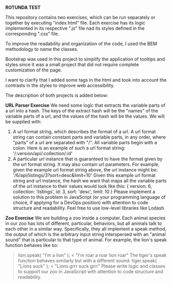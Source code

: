 **ROTUNDA TEST**

This repository contains two exercises, which can be run separately or together by executing "index.html" file. 
Each exercise has its logic implemented in its respective ".js" file nad its styles defined in the corresponding ".css" file.

To improve the readability and organization of the code, I used the BEM methodology to name the classes.

Bootstrap was used in this project to simplify the application of tooltips and styles since it was a small project that did not require complete customization of the page.

I want to clarify that I added some tags in the html and took into account the contrasts in the styles to improve web accessibility.

The description of both projects is added below:

**URL Parser Exercise**
We need some logic that extracts the variable parts of a url into a hash. The keys of the
extract hash will be the "names" of the variable parts of a url, and the values of the hash
will be the values. We will be supplied with:
1. A url format string, which describes the format of a url. A url format string can
contain constant parts and variable parts, in any order, where "parts" of a url are
separated with "/". All variable parts begin with a colon. Here is an example of
such a url format string:
'/:version/api/:collection/:id'
2. A particular url instance that is guaranteed to have the format given by the url
format string. It may also contain url parameters. For example, given the example
url format string above, the url instance might be:
'/6/api/listings/3?sort=desc&limit=10'
Given this example url format string and url instance, the hash we want that maps all
the variable parts of the url instance to their values would look like this:
{
version: 6,
collection: 'listings',
id: 3,
sort: 'desc',
limit: 10
}
Please implement a solution to this problem in JavaScript (or your programming
language of choice, if applying for a DevOps position) with attention to code structure
and readability. Feel free to use low-level libraries like Lodash.



**Zoo Exercise**
We are building a zoo inside a computer. Each animal species in our zoo has lots
of different, particular, behaviors, but all animals talk to each other in a similar
way. Specifically, they all implement a speak method, the output of which is the
arbitrary input string interspersed with an "animal sound" that is particular to that
type of animal. For example, the lion's speak function behaves like so:
> lion.speak( "I'm a lion" );
< "I'm roar a roar lion roar"
The tiger's speak function behaves similarly but with a different sound:
> tiger.speak( "Lions suck" );
< "Lions grrr suck grrr"
Please write logic and classes to support our zoo in JavaScript with attention to
code structure and readability.